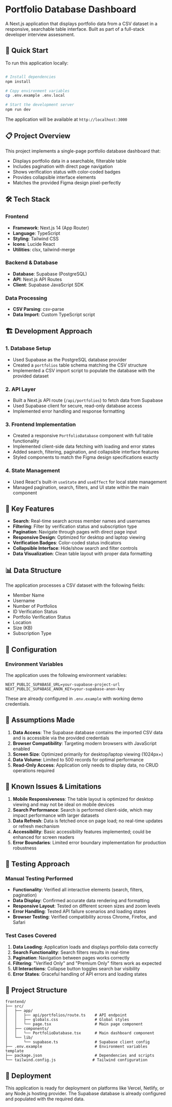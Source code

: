 # Portfolio Database Dashboard

A Next.js application that displays portfolio data from a CSV dataset in a responsive, searchable table interface. Built as part of a full-stack developer interview assessment.

## 🚀 Quick Start

To run this application locally:

```bash

# Install dependencies
npm install

# Copy environment variables
cp .env.example .env.local

# Start the development server
npm run dev
```

The application will be available at `http://localhost:3000`

## 📋 Project Overview

This project implements a single-page portfolio database dashboard that:
- Displays portfolio data in a searchable, filterable table
- Includes pagination with direct page navigation
- Shows verification status with color-coded badges
- Provides collapsible interface elements
- Matches the provided Figma design pixel-perfectly

## 🛠 Tech Stack

### Frontend
- **Framework**: Next.js 14 (App Router)
- **Language**: TypeScript
- **Styling**: Tailwind CSS
- **Icons**: Lucide React
- **Utilities**: clsx, tailwind-merge

### Backend & Database
- **Database**: Supabase (PostgreSQL)
- **API**: Next.js API Routes
- **Client**: Supabase JavaScript SDK

### Data Processing
- **CSV Parsing**: csv-parse
- **Data Import**: Custom TypeScript script

## 🏗 Development Approach

### 1. Database Setup
- Used Supabase as the PostgreSQL database provider
- Created a `portfolios` table schema matching the CSV structure
- Implemented a CSV import script to populate the database with the provided dataset

### 2. API Layer
- Built a Next.js API route (`/api/portfolios`) to fetch data from Supabase
- Used Supabase client for secure, read-only database access
- Implemented error handling and response formatting

### 3. Frontend Implementation
- Created a responsive `PortfolioDatabase` component with full table functionality
- Implemented client-side data fetching with loading and error states
- Added search, filtering, pagination, and collapsible interface features
- Styled components to match the Figma design specifications exactly

### 4. State Management
- Used React's built-in `useState` and `useEffect` for local state management
- Managed pagination, search, filters, and UI state within the main component

## 🎯 Key Features

- **Search**: Real-time search across member names and usernames
- **Filtering**: Filter by verification status and subscription type
- **Pagination**: Navigate through pages with direct page input
- **Responsive Design**: Optimized for desktop and laptop viewing
- **Verification Badges**: Color-coded status indicators
- **Collapsible Interface**: Hide/show search and filter controls
- **Data Visualization**: Clean table layout with proper data formatting

## 📊 Data Structure

The application processes a CSV dataset with the following fields:
- Member Name
- Username  
- Number of Portfolios
- ID Verification Status
- Portfolio Verification Status
- Location
- Size (KB)
- Subscription Type

## 🔧 Configuration

### Environment Variables
The application uses the following environment variables:

```env
NEXT_PUBLIC_SUPABASE_URL=your-supabase-project-url
NEXT_PUBLIC_SUPABASE_ANON_KEY=your-supabase-anon-key
```

These are already configured in `.env.example` with working demo credentials.

## 📝 Assumptions Made

1. **Data Access**: The Supabase database contains the imported CSV data and is accessible via the provided credentials
2. **Browser Compatibility**: Targeting modern browsers with JavaScript enabled
3. **Screen Size**: Optimized primarily for desktop/laptop viewing (1024px+)
4. **Data Volume**: Limited to 500 records for optimal performance
5. **Read-Only Access**: Application only needs to display data, no CRUD operations required

## 🐛 Known Issues & Limitations

1. **Mobile Responsiveness**: The table layout is optimized for desktop viewing and may not be ideal on mobile devices
2. **Search Performance**: Search is performed client-side, which may impact performance with larger datasets
3. **Data Refresh**: Data is fetched once on page load; no real-time updates or refresh mechanism
4. **Accessibility**: Basic accessibility features implemented; could be enhanced for screen readers
5. **Error Boundaries**: Limited error boundary implementation for production robustness

## 🧪 Testing Approach

### Manual Testing Performed
- **Functionality**: Verified all interactive elements (search, filters, pagination)
- **Data Display**: Confirmed accurate data rendering and formatting
- **Responsive Layout**: Tested on different screen sizes and zoom levels
- **Error Handling**: Tested API failure scenarios and loading states
- **Browser Testing**: Verified compatibility across Chrome, Firefox, and Safari

### Test Cases Covered
1. **Data Loading**: Application loads and displays portfolio data correctly
2. **Search Functionality**: Search filters results in real-time
3. **Pagination**: Navigation between pages works correctly
4. **Filtering**: "Verified Only" and "Premium Only" filters work as expected
5. **UI Interactions**: Collapse button toggles search bar visibility
6. **Error States**: Graceful handling of API errors and loading states

## 📁 Project Structure

```
frontend/
├── src/
│   ├── app/
│   │   ├── api/portfolios/route.ts    # API endpoint
│   │   ├── globals.css                # Global styles
│   │   └── page.tsx                   # Main page component
│   ├── components/
│   │   └── PortfolioDatabase.tsx      # Main dashboard component
│   └── lib/
│       └── supabase.ts                # Supabase client config
├── .env.example                       # Environment variables template
├── package.json                       # Dependencies and scripts
└── tailwind.config.js                # Tailwind configuration
```

## 🚀 Deployment

This application is ready for deployment on platforms like Vercel, Netlify, or any Node.js hosting provider. The Supabase database is already configured and populated with the required data.
